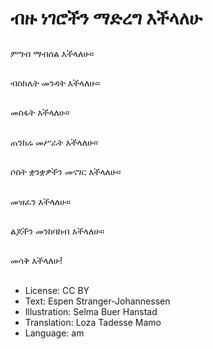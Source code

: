 # ብዙ ነገሮችን ማድረግ እችላለሁ

##
ምግብ ማብሰል እችላለሁ።

##
ብስክሌት መንዳት እችላለሁ።

##
መስፋት እችላለሁ።

##
ጠንክሬ መሥራት እችላለሁ።

##
ሶስት ቋንቋዎችን መናገር እችላለሁ።

##
መዝፈን እችላለሁ።

##
ልጆችን መንከባከብ እችላለሁ።

##
መሳቅ እችላለሁ!

##
* License: CC BY
* Text: Espen Stranger-Johannessen
* Illustration: Selma Buer Hanstad
* Translation: Loza Tadesse Mamo
* Language: am
